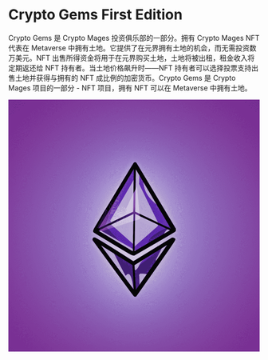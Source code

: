 # Crypto Gems First Edition

Crypto Gems 是 Crypto Mages 投资俱乐部的一部分。拥有 Crypto Mages NFT 代表在 Metaverse 中拥有土地。它提供了在元界拥有土地的机会，而无需投资数万美元。NFT 出售所得资金将用于在元界购买土地，土地将被出租，租金收入将定期返还给 NFT 持有者。当土地价格飙升时——NFT 持有者可以选择投票支持出售土地并获得与拥有的 NFT 成比例的加密货币。Crypto Gems 是 Crypto Mages 项目的一部分 - NFT 项目，拥有 NFT 可以在 Metaverse 中拥有土地。

![nft](1.png)


